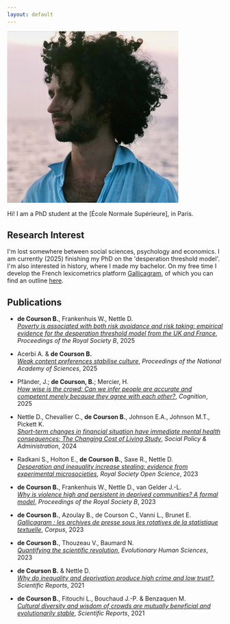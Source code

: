 ```yaml
---
layout: default
---
```


<img class="profile-picture" src="picture.jpg" width="400">

Hi! I am a PhD student at the [École Normale Supérieure], in Paris.

## Research Interest
I'm lost somewhere between social sciences, psychology and economics. I am currently (2025) finishing my PhD on the 'desperation threshold model'. I'm also interested in history, where I made my bachelor. On my free time I develop the French lexicometrics platform [Gallicagram](https://shiny.ens-paris-saclay.fr/app/gallicagram), of which you can find an outline [here](https://odhn.ens.psl.eu/newsroom/gallicagram-un-outil-de-lexicometrie-pour-la-recherche).
## Publications
- **de Courson B.**, Frankenhuis W., Nettle D.  
  [*Poverty is associated with both risk avoidance and risk taking: empirical evidence for the desperation threshold model from the UK and France*](https://royalsocietypublishing.org/doi/10.1098/rspb.2024.2071), *Proceedings of the Royal Society B*, 2025

- Acerbi A. & **de Courson B.**  
  [*Weak content preferences stabilise culture*](https://www.pnas.org/doi/epdf/10.1073/pnas.2412380122), *Proceedings of the National Academy of Sciences*, 2025

- Pfänder, J.; **de Courson, B.**; Mercier, H.  
  [*How wise is the crowd: Can we infer people are accurate and competent merely because they agree with each other?*](https://www.sciencedirect.com/science/article/pii/S0010027724002919), *Cognition*, 2025

- Nettle D., Chevallier C., **de Courson B.**, Johnson E.A., Johnson M.T., Pickett K.  
  [*Short-term changes in financial situation have immediate mental health consequences: The Changing Cost of Living Study*](https://onlinelibrary.wiley.com/doi/full/10.1111/spol.13065), *Social Policy & Administration*, 2024

- Radkani S., Holton E., **de Courson B.**, Saxe R., Nettle D.  
  [*Desperation and inequality increase stealing: evidence from experimental microsocieties*](https://royalsocietypublishing.org/doi/abs/10.1098/rsos.221385), *Royal Society Open Science*, 2023

- **de Courson B.**, Frankenhuis W., Nettle D., van Gelder J.-L.  
  [*Why is violence high and persistent in deprived communities? A formal model*](https://dx.doi.org/10.1098/rspb.2022.2095.), *Proceedings of the Royal Society B*, 2023

- **de Courson B.**, Azoulay B., de Courson C., Vanni L., Brunet E.  
  [*Gallicagram : les archives de presse sous les rotatives de la statistique textuelle*](https://journals.openedition.org/corpus/7944), *Corpus*, 2023

- **de Courson B.**, Thouzeau V., Baumard N.  
  [*Quantifying the scientific revolution*](https://www.cambridge.org/core/journals/evolutionary-human-sciences/article/quantifying-the-scientific-revolution/60249C6B9DF636D2EC8446F6B7E454F8), *Evolutionary Human Sciences*, 2023

- **de Courson B.** & Nettle D.  
  [*Why do inequality and deprivation produce high crime and low trust?*](https://www.nature.com/articles/s41598-020-80897-8), *Scientific Reports*, 2021

- **de Courson B.**, Fitouchi L., Bouchaud J.-P. & Benzaquen M.  
  [*Cultural diversity and wisdom of crowds are mutually beneficial and evolutionarily stable*](https://www.nature.com/articles/s41598-021-95914-7), *Scientific Reports*, 2021

